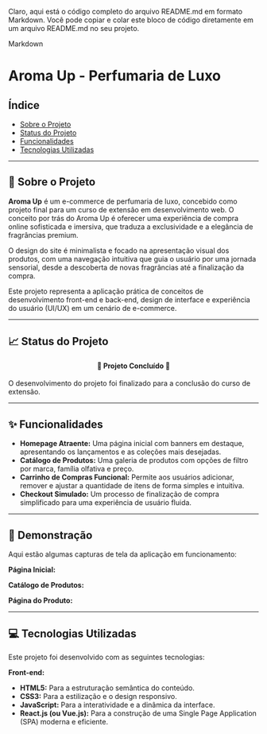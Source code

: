 Claro, aqui está o código completo do arquivo README.md em formato Markdown. Você pode copiar e colar este bloco de código diretamente em um arquivo README.md no seu projeto.

Markdown

# Aroma Up - Perfumaria de Luxo

##  Índice

- [Sobre o Projeto](#sobre-o-projeto)
- [Status do Projeto](#status-do-projeto)
- [Funcionalidades](#funcionalidades)
- [Tecnologias Utilizadas](#tecnologias-utilizadas)

---

## 📜 Sobre o Projeto

**Aroma Up** é um e-commerce de perfumaria de luxo, concebido como projeto final para um curso de extensão em desenvolvimento web. O conceito por trás do Aroma Up é oferecer uma experiência de compra online sofisticada e imersiva, que traduza a exclusividade e a elegância de fragrâncias premium.

O design do site é minimalista e focado na apresentação visual dos produtos, com uma navegação intuitiva que guia o usuário por uma jornada sensorial, desde a descoberta de novas fragrâncias até a finalização da compra.

Este projeto representa a aplicação prática de conceitos de desenvolvimento front-end e back-end, design de interface e experiência do usuário (UI/UX) em um cenário de e-commerce.

---

## 📈 Status do Projeto

<h4 align="center">
  🚧  Projeto Concluído  🚧
</h4>

O desenvolvimento do projeto foi finalizado para a conclusão do curso de extensão.

---

## ✨ Funcionalidades

-   **Homepage Atraente:** Uma página inicial com banners em destaque, apresentando os lançamentos e as coleções mais desejadas.
-   **Catálogo de Produtos:** Uma galeria de produtos com opções de filtro por marca, família olfativa e preço.
-   **Carrinho de Compras Funcional:** Permite aos usuários adicionar, remover e ajustar a quantidade de itens de forma simples e intuitiva.
-   **Checkout Simulado:** Um processo de finalização de compra simplificado para uma experiência de usuário fluida.

---

## 📸 Demonstração

Aqui estão algumas capturas de tela da aplicação em funcionamento:

**Página Inicial:**


**Catálogo de Produtos:**


**Página do Produto:**


---

## 💻 Tecnologias Utilizadas

Este projeto foi desenvolvido com as seguintes tecnologias:

**Front-end:**
-   **HTML5:** Para a estruturação semântica do conteúdo.
-   **CSS3:** Para a estilização e o design responsivo.
-   **JavaScript:** Para a interatividade e a dinâmica da interface.
-   **React.js (ou Vue.js):** Para a construção de uma Single Page Application (SPA) moderna e eficiente.

